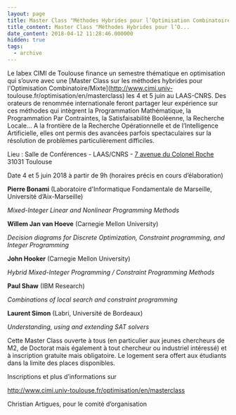 ```yaml
---
layout: page
title: Master Class "Méthodes Hybrides pour l’Optimisation Combinatoire/Mixte" 4 et 5 juin 2018 au LAAS-CNR
title_content: Master Class "Méthodes Hybrides pour l’O...
date_content: 2018-04-12 11:28:46.000000
hidden: true
tags:
  - archive
---
```

Le labex CIMI de Toulouse finance un semestre thématique en optimisation qui
s’ouvre avec une [Master Class sur les méthodes hybrides pour l'Optimisation
Combinatoire/Mixte](http://www.cimi.univ-
toulouse.fr/optimisation/en/masterclass) les 4 et 5 juin au LAAS-CNRS. Des
orateurs de renommée internationale feront partager leur expérience sur ces
méthodes qui intègrent la Programmation Mathématique, la Programmation Par
Contraintes, la Satisfaisabilité Booléenne, la Recherche Locale... A la
frontière de la Recherche Opérationnelle et de l’Intelligence Artificielle,
elles ont permis des avancées parfois spectaculaires sur la résolution de
problèmes particulièrement difficiles.







Lieu : Salle de Conférences - LAAS/CNRS - [7 avenue du Colonel
Roche](https://maps.google.com/?q=7+avenue+du+Colonel+Roche&entry=gmail&source=g)
31031 Toulouse





Date 4 et 5 juin 2018 à partir de 9h (horaires précis en cours d’élaboration)



  
 **Pierre Bonami** (Laboratoire d'Informatique Fondamentale de Marseille,
Université d’Aix-Marseille)



 _Mixed-Integer Linear and Nonlinear Programming Methods_





 **Willem Jan van Hoeve** (Carnegie Mellon University)



 _Decision diagrams for Discrete Optimization, Constraint programming, and
Integer Programming_





 **John Hooker** (Carnegie Mellon University)



 _Hybrid Mixed-Integer Programming / Constraint Programming Methods_





 **Paul Shaw** (IBM Research)



 _Combinations of local search and constraint programming_





 **Laurent Simon** (Labri, Université de Bordeaux)



 _Understanding, using and extending SAT solvers_





Cette Master Class ouverte à tous (en particulier aux jeunes chercheurs de M2,
de Doctorat mais également à tout chercheur ou industriel intéressé) et à
inscription gratuite mais obligatoire. Le logement sera offert aux étudiants
dans la limite des places disponibles.





Inscriptions et plus d’informations sur





<http://www.cimi.univ-toulouse.fr/optimisation/en/masterclass>







Christian Artigues, pour le comité d’organisation




